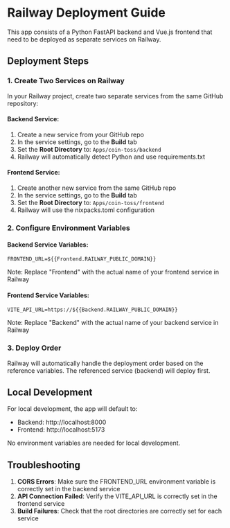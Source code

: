 # Railway Deployment Guide

This app consists of a Python FastAPI backend and Vue.js frontend that need to be deployed as separate services on Railway.

## Deployment Steps

### 1. Create Two Services on Railway

In your Railway project, create two separate services from the same GitHub repository:

#### Backend Service:
1. Create a new service from your GitHub repo
2. In the service settings, go to the **Build** tab
3. Set the **Root Directory** to: `Apps/coin-toss/backend`
4. Railway will automatically detect Python and use requirements.txt

#### Frontend Service:
1. Create another new service from the same GitHub repo
2. In the service settings, go to the **Build** tab
3. Set the **Root Directory** to: `Apps/coin-toss/frontend`
4. Railway will use the nixpacks.toml configuration

### 2. Configure Environment Variables

#### Backend Service Variables:
```
FRONTEND_URL=${{Frontend.RAILWAY_PUBLIC_DOMAIN}}
```
Note: Replace "Frontend" with the actual name of your frontend service in Railway

#### Frontend Service Variables:
```
VITE_API_URL=https://${{Backend.RAILWAY_PUBLIC_DOMAIN}}
```
Note: Replace "Backend" with the actual name of your backend service in Railway

### 3. Deploy Order

Railway will automatically handle the deployment order based on the reference variables. The referenced service (backend) will deploy first.

## Local Development

For local development, the app will default to:
- Backend: http://localhost:8000
- Frontend: http://localhost:5173

No environment variables are needed for local development.

## Troubleshooting

1. **CORS Errors**: Make sure the FRONTEND_URL environment variable is correctly set in the backend service
2. **API Connection Failed**: Verify the VITE_API_URL is correctly set in the frontend service
3. **Build Failures**: Check that the root directories are correctly set for each service